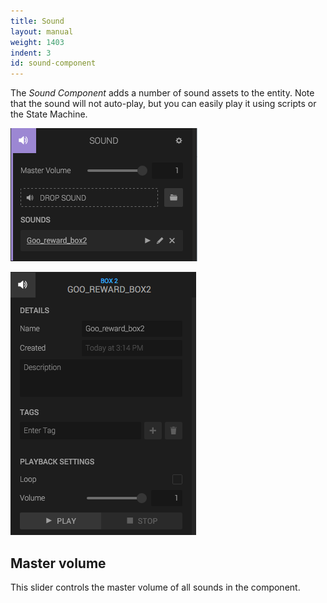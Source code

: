 ```yaml
---
title: Sound
layout: manual
weight: 1403
indent: 3
id: sound-component
---
```

The *Sound Component* adds a number of sound assets to the entity. Note that the sound will not auto-play, but you can easily play it using scripts or the State Machine.

![Sound Component panel](sound-component.png)

![Sound Component panel](sound-panel.png)

## Master volume

This slider controls the master volume of all sounds in the component.